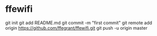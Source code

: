 # ffewifi
git init
git add README.md
git commit -m "first commit"
git remote add origin https://github.com/ffegrant/ffewifi.git
git push -u origin master
